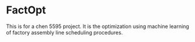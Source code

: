 # FactOpt
This is for a chen 5595 project. It is the optimization using machine learning of factory assembly line scheduling procedures. 
